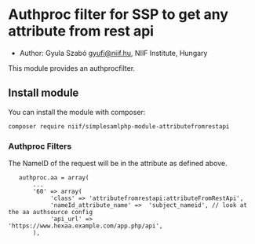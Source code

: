 # Authproc filter for SSP to get any attribute from rest api
* Author: Gyula Szabó <gyufi@niif.hu>, NIIF Institute, Hungary

This module provides an authprocfilter.

## Install module
You can install the module with composer:

    composer require niif/simplesamlphp-module-attributefromrestapi

### Authproc Filters
The NameID of the request will be in the attribute as defined above. 

```
   authproc.aa = array(
       ...
       '60' => array(
            'class' => 'attributefromrestapi:attributeFromRestApi',
            'nameId_attribute_name' =>  'subject_nameid', // look at the aa authsource config
            'api_url' =>          'https://www.hexaa.example.com/app.php/api',
       ),
```
